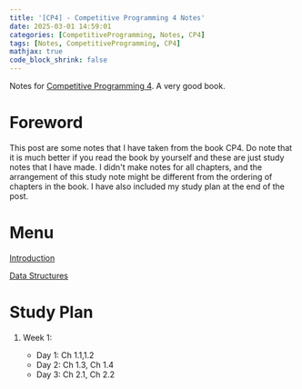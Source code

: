 ```yaml
---
title: '[CP4] - Competitive Programming 4 Notes'
date: 2025-03-01 14:59:01
categories: [CompetitiveProgramming, Notes, CP4]
tags: [Notes, CompetitiveProgramming, CP4]
mathjax: true
code_block_shrink: false
---
```


Notes for [Competitive Programming 4](https://cpbook.net/). A very good book.

<!--more-->

# Foreword

This post are some notes that I have taken from the book CP4. Do note that it is much better if you read the book by yourself and these are just study notes that I have made. I didn't make notes for all chapters, and the arrangement of this study note might be different from the ordering of chapters in the book. I have also included my study plan at the end of the post.

# Menu

[Introduction]()

[Data Structures]()

# Study Plan

1. Week 1:

    - Day 1: Ch 1.1,1.2
    - Day 2: Ch 1.3, Ch 1.4
    - Day 3: Ch 2.1, Ch 2.2
